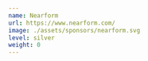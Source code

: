 ```yaml
---
name: Nearform
url: https://www.nearform.com/
image: ./assets/sponsors/nearform.svg
level: silver
weight: 0
---
```

